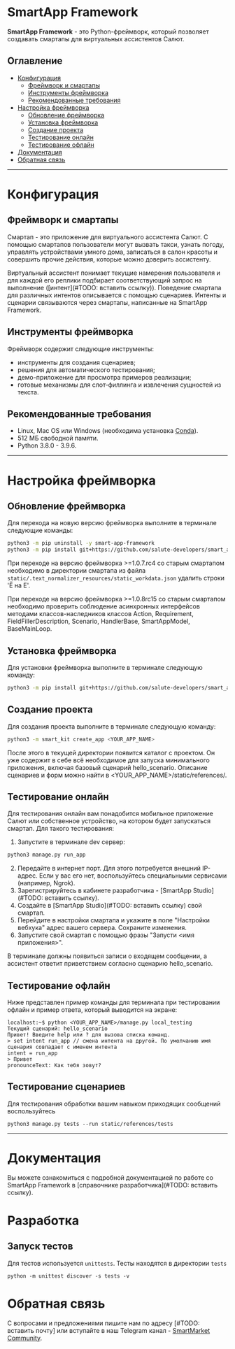 # SmartApp Framework

**SmartApp Framework** - это Python-фреймворк, который позволяет создавать смартапы для виртуальных ассистентов Салют. 


## Оглавление
   * [Конфигурация](#Конфигурация)
     * [Фреймворк и смартапы](#Фреймворк)
     * [Инструменты фреймворка](#Инструменты)
     * [Рекомендованные требования](#Рекомендованные)
   * [Настройка фреймворка](#Настройка)
     * [Обновление фреймворка](#Обновление)
     * [Установка фреймворка](#Установка)
     * [Создание проекта](#Создание)
     * [Тестирование онлайн](#Тестирование) 
     * [Тестирование офлайн](#Тестирование)    
   * [Документация](#Документация)
   * [Обратная связь](#Обратная)

____

# Конфигурация

## Фреймворк и смартапы

Смартап - это приложение для виртуального ассистента Салют. С помощью смартапов пользователи могут вызвать такси, узнать погоду, управлять устройствами умного дома, записаться в салон красоты и совершить прочие действия, которые можно доверить ассистенту. 

Виртуальный ассистент понимает текущие намерения пользователя и для каждой его реплики подбирает соответствующий запрос на выполнение ([интент](#TODO: вставить ссылку)). Поведение смартапа для различных интентов описывается с помощью сценариев. Интенты и сценарии связываются через смартапы, написанные на SmartApp Framework. 


## Инструменты фреймворка

Фреймворк содержит следующие инструменты:

* инструменты для создания сценариев;
* решения для автоматического тестирования;
* демо-приложение для просмотра примеров реализации; 
* готовые механизмы для слот-филлинга и извлечения сущностей из текста. 


## Рекомендованные требования

* Linux, Mac OS или Windows (необходима установка [Conda](https://docs.conda.io/en/latest/)).
* 512 МБ свободной памяти.
* Python 3.8.0 - 3.9.6.

____



# Настройка фреймворка

## Обновление фреймворка

Для перехода на новую версию фреймворка выполните в терминале следующие команды:

```bash
python3 -m pip uninstall -y smart-app-framework
python3 -m pip install git+https://github.com/salute-developers/smart_app_framework@main
```

При переходе на версию фреймворка >=1.0.7.rc4 со старым смартапом необходимо в директории смартапа из файла ```static/.text_normalizer_resources/static_workdata.json``` удалить строки 'Ё на Е'.

При переходе на версию фреймворка >=1.0.8rc15 со старым смартапом необходимо проверить соблюдение асинхронных
интерфейсов методами классов-наследников классов Action, Requirement, FieldFillerDescription, Scenario, HandlerBase, 
SmartAppModel, BaseMainLoop.

## Установка фреймворка

Для установки фреймворка выполните в терминале следующую команду:

```bash
python3 -m pip install git+https://github.com/salute-developers/smart_app_framework@main
```

## Создание проекта

Для создания проекта выполните в терминале следующую команду:
```bash
python3 -m smart_kit create_app <YOUR_APP_NAME>
```
После этого в текущей директории появится каталог с проектом. Он уже содержит в себе всё необходимое для запуска минимального приложения, включая базовый сценарий hello_scenario. Описание сценариев и форм можно найти в <YOUR_APP_NAME>/static/references/.


## Тестирование онлайн

Для тестирования онлайн вам понадобится мобильное приложение Салют или собственное устройство, на котором будет запускаться смартап. Для такого тестирования:

1. Запустите в терминале dev сервер:

```bash
python3 manage.py run_app
```

2. Передайте в интернет порт. Для этого потребуется внешний IP-адрес. Если у вас его нет, воспользуйтесь специальными сервисами (например, Ngrok).
3. Зарегистрируйтесь в кабинете разработчика - [SmartApp Studio](#TODO: вставить ссылку).
4. Создайте в [SmartApp Studio](#TODO: вставить ссылку) свой смартап. 
5. Перейдите в настройки смартапа и укажите в поле "Настройки вебхука" адрес вашего сервера. Сохраните изменения.
6. Запустите свой смартап с помощью фразы "Запусти <имя приложения>". 

В терминале должны появиться записи о входящем сообщении, а ассистент ответит приветствием согласно сценарию hello_scenario.


## Тестирование офлайн

Ниже представлен пример команды для терминала при тестировании офлайн и пример ответа, который выводится на экране: 
```console
localhost:~$ python <YOUR_APP_NAME>/manage.py local_testing
Текущий сценарий: hello_scenario
Привет! Введите help или ? для вызова списка команд.
> set intent run_app // смена интента на другой. По умолчанию имя сценария совпадает с именем интента
intent = run_app
> Привет
pronounceText: Как тебя зовут?
```


## Тестирование сценариев

Для тестирования обработки вашим навыком приходящих сообщений воспользуйтесь 
```console
python3 manage.py tests --run static/references/tests
```


____



# Документация

Вы можете ознакомиться с подробной документацией по работе со SmartApp Framework в [справочнике разработчика](#TODO: вставить ссылку).

# Разработка

## Запуск тестов

Для тестов используется `unittests`.
Тесты находятся в директории `tests`

```shell
python -m unittest discover -s tests -v
```

# Обратная связь

C вопросами и предложениями пишите нам по адресу [#TODO: вставить почту] или вступайте в 
наш Telegram канал - [SmartMarket Community](https://t.me/smartmarket_community). 
